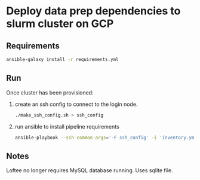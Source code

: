 # Deploy data prep dependencies to slurm cluster on GCP

## Requirements
```sh
ansible-galaxy install -r requirements.yml
```

## Run

Once cluster has been provisioned:
1. create an ssh config to connect to the login node.
    ```sh
    ./make_ssh_config.sh > ssh_config
    ```
1. run ansible to install pipeline requirements
    ```sh
    ansible-playbook --ssh-common-args='-F ssh_config' -i 'inventory.yml' playbook.yml
    ```

## Notes

Loftee no longer requires MySQL database running.  Uses sqlite file.
